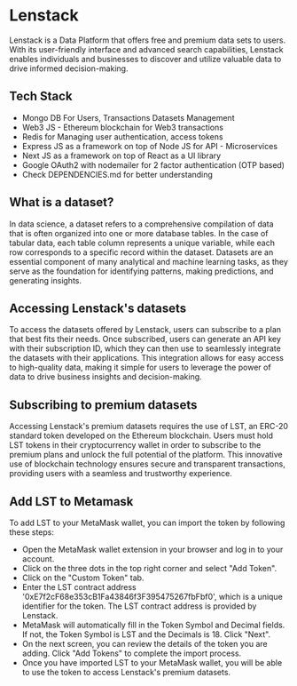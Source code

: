 # Lenstack

Lenstack is a Data Platform that offers free and premium data sets to users. With its user-friendly interface and advanced search capabilities, Lenstack enables individuals and businesses to discover and utilize valuable data to drive informed decision-making.

## Tech Stack

* Mongo DB For Users, Transactions Datasets Management
* Web3 JS - Ethereum blockchain for Web3 transactions
* Redis for Managing user authentication, access tokens
* Express JS as a framework on top of Node JS for API - Microservices
* Next JS as a framework on top of React as a UI library
* Google OAuth2 with nodemailer for 2 factor authentication (OTP based)
* Check DEPENDENCIES.md for better understanding

## What is a dataset?

In data science, a dataset refers to a comprehensive compilation of data that is often organized into one or more database tables. In the case of tabular data, each table column represents a unique variable, while each row corresponds to a specific record within the dataset. Datasets are an essential component of many analytical and machine learning tasks, as they serve as the foundation for identifying patterns, making predictions, and generating insights.

## Accessing Lenstack's datasets

To access the datasets offered by Lenstack, users can subscribe to a plan that best fits their needs. Once subscribed, users can generate an API key with their subscription ID, which they can then use to seamlessly integrate the datasets with their applications. This integration allows for easy access to high-quality data, making it simple for users to leverage the power of data to drive business insights and decision-making.

## Subscribing to premium datasets

Accessing Lenstack's premium datasets requires the use of LST, an ERC-20 standard token developed on the Ethereum blockchain. Users must hold LST tokens in their cryptocurrency wallet in order to subscribe to the premium plans and unlock the full potential of the platform. This innovative use of blockchain technology ensures secure and transparent transactions, providing users with a seamless and trustworthy experience.

## Add LST to Metamask

To add LST to your MetaMask wallet, you can import the token by following these steps:
* Open the MetaMask wallet extension in your browser and log in to your account.
* Click on the three dots in the top right corner and select "Add Token".
* Click on the "Custom Token" tab.
* Enter the LST contract address '0xE7f2cF68e353cB1Fa43846f3F395475267fbFbf0', which is a unique identifier for the token. The LST contract address is provided by Lenstack.
* MetaMask will automatically fill in the Token Symbol and Decimal fields. If not, the Token Symbol is LST and the Decimals is 18.
Click "Next".
* On the next screen, you can review the details of the token you are adding. Click "Add Tokens" to complete the import process.
* Once you have imported LST to your MetaMask wallet, you will be able to use the token to access Lenstack's premium datasets.